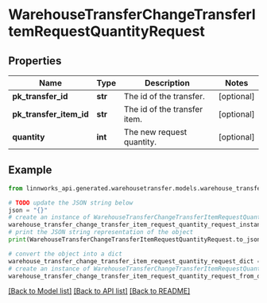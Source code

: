 # WarehouseTransferChangeTransferItemRequestQuantityRequest


## Properties

Name | Type | Description | Notes
------------ | ------------- | ------------- | -------------
**pk_transfer_id** | **str** | The id of the transfer. | [optional] 
**pk_transfer_item_id** | **str** | The id of the transfer item. | [optional] 
**quantity** | **int** | The new request quantity. | [optional] 

## Example

```python
from linnworks_api.generated.warehousetransfer.models.warehouse_transfer_change_transfer_item_request_quantity_request import WarehouseTransferChangeTransferItemRequestQuantityRequest

# TODO update the JSON string below
json = "{}"
# create an instance of WarehouseTransferChangeTransferItemRequestQuantityRequest from a JSON string
warehouse_transfer_change_transfer_item_request_quantity_request_instance = WarehouseTransferChangeTransferItemRequestQuantityRequest.from_json(json)
# print the JSON string representation of the object
print(WarehouseTransferChangeTransferItemRequestQuantityRequest.to_json())

# convert the object into a dict
warehouse_transfer_change_transfer_item_request_quantity_request_dict = warehouse_transfer_change_transfer_item_request_quantity_request_instance.to_dict()
# create an instance of WarehouseTransferChangeTransferItemRequestQuantityRequest from a dict
warehouse_transfer_change_transfer_item_request_quantity_request_from_dict = WarehouseTransferChangeTransferItemRequestQuantityRequest.from_dict(warehouse_transfer_change_transfer_item_request_quantity_request_dict)
```
[[Back to Model list]](../README.md#documentation-for-models) [[Back to API list]](../README.md#documentation-for-api-endpoints) [[Back to README]](../README.md)


